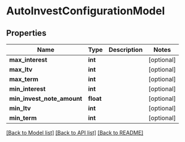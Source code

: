 # AutoInvestConfigurationModel

## Properties
Name | Type | Description | Notes
------------ | ------------- | ------------- | -------------
**max_interest** | **int** |  | [optional] 
**max_ltv** | **int** |  | [optional] 
**max_term** | **int** |  | [optional] 
**min_interest** | **int** |  | [optional] 
**min_invest_note_amount** | **float** |  | [optional] 
**min_ltv** | **int** |  | [optional] 
**min_term** | **int** |  | [optional] 

[[Back to Model list]](../README.md#documentation-for-models) [[Back to API list]](../README.md#documentation-for-api-endpoints) [[Back to README]](../README.md)


